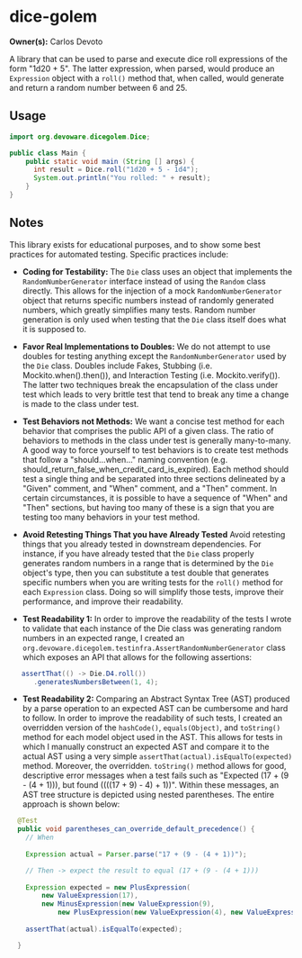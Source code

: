 # dice-golem

**Owner(s):** Carlos Devoto

A library that can be used to parse and execute dice roll expressions of the form "1d20 + 5".  The latter expression, when parsed, would produce an ``Expression`` object with a ``roll()`` method that, when called, would generate and return a random number between 6 and 25.  

## Usage

```java
import org.devoware.dicegolem.Dice;

public class Main {
    public static void main (String [] args) {
      int result = Dice.roll("1d20 + 5 - 1d4");
      System.out.println("You rolled: " + result);
    }
}
```

## Notes

This library exists for educational purposes, and to show some best practices for automated testing.  Specific practices include:

  * **Coding for Testability:** The ``Die`` class uses an object that implements the ``RandomNumberGenerator`` interface instead of using the ``Random`` class directly.  This allows for the injection of a mock ``RandomNumberGenerator`` object that returns specific numbers instead of randomly generated numbers, which greatly simplifies many tests.  Random number generation is only used when testing that the ``Die`` class itself does what it is supposed to.

  * **Favor Real Implementations to Doubles:** We do not attempt to use doubles for testing anything except the ``RandomNumberGenerator`` used by the ``Die`` class.  Doubles include Fakes, Stubbing (i.e. Mockito.when().then()), and Interaction Testing (i.e. Mockito.verify()).  The latter two techniques break the encapsulation of the class under test which leads to very brittle test that tend to break any time a change is made to the class under test.
  
  * **Test Behaviors not Methods:** We want a concise test method for each behavior that comprises the public API of a given class.  The ratio of behaviors to methods in the class under test is generally many-to-many.  A good way to force yourself to test behaviors is to create test methods that follow a "should...when..." naming convention (e.g. should_return_false_when_credit_card_is_expired).  Each method should test a single thing and be separated into three sections delineated by a "Given" comment, and "When" comment, and a "Then" comment.  In certain circumstances, it is possible to have a sequence of "When" and "Then" sections, but having too many of these is a sign that you are testing too many behaviors in your test method.
  
  * **Avoid Retesting Things That you have Already Tested** Avoid retesting things that you already tested in downstream dependencies. For instance, if you have already tested that the ``Die`` class properly generates random numbers in a range that is determined by the ``Die`` object's type, then you can substitute a test double that generates specific numbers when you are writing tests for the ``roll()`` method for each ``Expression`` class.  Doing so will simplify those tests, improve their performance, and improve their readability.
  
  * **Test Readability 1:** In order to improve the readability of the tests I wrote to validate that each instance of the Die class was generating random numbers in an expected range, I created an ``org.devoware.dicegolem.testinfra.AssertRandomNumberGenerator`` class which exposes an API that allows for the following assertions:
  
  ```java
     assertThat(() -> Die.D4.roll()) 
        .generatesNumbersBetween(1, 4);
  ```

  * **Test Readability 2:** Comparing an Abstract Syntax Tree (AST) produced by a parse operation to an expected AST can be cumbersome and hard to follow.  In order to improve the readability of such tests, I created an overridden version of the ``hashCode()``, ``equals(Object)``, and ``toString()`` method for each model object used in the AST.  This allows for tests in which I manually construct an expected AST and compare it to the actual AST using a very simple ``assertThat(actual).isEqualTo(expected)`` method.  Moreover, the overridden. ``toString()`` method allows for good, descriptive error messages when a test fails such as "Expected (17 + (9 - (4 + 1))), but found ((((17 + 9) - 4) + 1))". Within these messages, an AST tree structure is depicted using nested parentheses. The entire approach is shown below:

```java
  @Test
  public void parentheses_can_override_default_precedence() {
    // When
    
    Expression actual = Parser.parse("17 + (9 - (4 + 1))");

    // Then -> expect the result to equal (17 + (9 - (4 + 1)))
    
    Expression expected = new PlusExpression(
        new ValueExpression(17),
        new MinusExpression(new ValueExpression(9),
            new PlusExpression(new ValueExpression(4), new ValueExpression(1))));
    
    assertThat(actual).isEqualTo(expected);

  }
```
  
  
